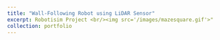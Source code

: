 ```yaml
---
title: "Wall-Following Robot using LiDAR Sensor"
excerpt: Robotisim Project <br/><img src='/images/mazesquare.gif'>"
collection: portfolio
---
```

